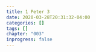 ```yaml
---
title: 1 Peter 3
date: 2020-03-28T20:31:32-04:00
categories: []
tags: []
chapter: "003"
inprogress: false
---
```


